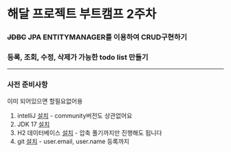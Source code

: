 # 해달 프로젝트 부트캠프 2주차

### ~~JDBC~~ JPA ENTITYMANAGER를 이용하여 CRUD구현하기

### 등록, 조회, 수정, 삭제가 가능한 todo list 만들기

----

### 사전 준비사항
이미 되어있으면 할필요없어용
1. intelliJ [설치](https://dev-cini.tistory.com/77) - community버전도 상관없어요
2. JDK 17 [설치](https://yungenie.tistory.com/11)
3. H2 데이터베이스 [설치](https://phantom.tistory.com/59) - 압축 풀기까지만 진행해도 됩니다
4. git [설치](https://wikidocs.net/195271) - user.email, user.name 등록까지
